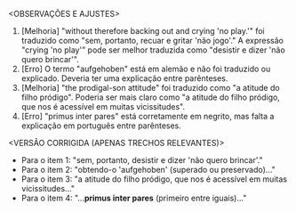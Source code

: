 <OBSERVAÇÕES E AJUSTES>
1. [Melhoria] "without therefore backing out and crying 'no play.'" foi traduzido como "sem, portanto, recuar e gritar 'não jogo'." A expressão "crying 'no play'" pode ser melhor traduzida como "desistir e dizer 'não quero brincar'".
2. [Erro] O termo "aufgehoben" está em alemão e não foi traduzido ou explicado. Deveria ter uma explicação entre parênteses.
3. [Melhoria] "the prodigal-son attitude" foi traduzido como "a atitude do filho pródigo". Poderia ser mais claro como "a atitude do filho pródigo, que nos é acessível em muitas vicissitudes".
4. [Erro] "primus inter pares" está corretamente em negrito, mas falta a explicação em português entre parênteses.

<VERSÃO CORRIGIDA (APENAS TRECHOS RELEVANTES)>
- Para o item 1: "sem, portanto, desistir e dizer 'não quero brincar'."
- Para o item 2: "obtendo-o 'aufgehoben' (superado ou preservado)..."
- Para o item 3: "a atitude do filho pródigo, que nos é acessível em muitas vicissitudes..."
- Para o item 4: "...**primus inter pares** (primeiro entre iguais)..."